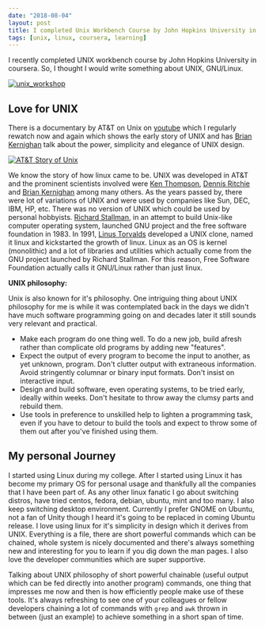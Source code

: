 ```yaml
---
date: "2018-08-04"
layout: post
title: I completed Unix Workbench Course by John Hopkins University in Coursera
tags: [unix, linux, coursera, learning]
---
```


I recently completed UNIX workbench course by John Hopkins University in coursera. So, I thought I would write something about UNIX, GNU/Linux.

[![unix_workshop](https://sudipbhandari126.github.io/resources/unix_workshop.png)](https://www.coursera.org/account/accomplishments/certificate/2D283Q3C7YNV)

## Love for UNIX

There is a documentary by AT&T on Unix on [youtube](https://www.youtube.com/watch?v=tc4ROCJYbm0) which I regularly rewatch now and again which shows the early story of UNIX and has [Brian Kernighan](https://en.wikipedia.org/wiki/Brian_Kernighan) talk about the power, simplicity and elegance of UNIX design.

[![AT&T Story of Unix](https://img.youtube.com/vi/tc4ROCJYbm0/0.jpg)](https://www.youtube.com/watch?v=tc4ROCJYbm0)

We know the story of how linux came to be. UNIX was developed in AT&T and the prominent scientists involved were [Ken Thompson](https://en.wikipedia.org/wiki/Ken_Thompson), [Dennis Ritchie](https://en.wikipedia.org/wiki/Dennis_Ritchie) and [Brian Kernighan](https://en.wikipedia.org/wiki/Brian_Kernighan) among many others. As the years passed by, there were lot of variations of UNIX and were used by companies like  Sun, DEC, IBM, HP, etc. There was no version of UNIX which could be used by personal hobbyists. [Richard Stallman](https://en.wikipedia.org/wiki/Richard_Stallman), in an attempt to build Unix-like computer operating system, launched GNU project and the free software foundation in 1983. In 1991, [Linus Torvalds](https://en.wikipedia.org/wiki/Linus_Torvalds) developed a UNIX clone, named it linux and kickstarted the growth of linux. Linux as an OS is kernel (monolithic) and a lot of libraries and utilities which actually come from the GNU project launched by Richard Stallman. For this reason, Free Software Foundation actually calls it GNU/Linux rather than just linux. 

**UNIX philosophy:**

Unix is also known for it's philosophy. One intriguing thing about UNIX philosophy for me is while it was contemplated back in the days we didn't have much software programming going on and decades later it still sounds very relevant and practical. 

- Make each program do one thing well. To do a new job, build afresh rather than complicate old programs by adding new "features".
- Expect the output of every program to become the input to another, as yet unknown, program. Don't clutter output with extraneous information. Avoid stringently columnar or binary input formats. Don't insist on interactive input.
- Design and build software, even operating systems, to be tried early, ideally within weeks. Don't hesitate to throw away the clumsy parts and rebuild them.
- Use tools in preference to unskilled help to lighten a programming task, even if you have to detour to build the tools and expect to throw some of them out after you've finished using them.


## My personal Journey

I started using Linux during my college. After I started using Linux it has become my primary OS for personal usage and thankfully all the companies that I have been part of. As any other linux fanatic I go about switching distros, have tried centos, fedora, debian, ubuntu, mint and too many. I also keep switching desktop environment. Currently I prefer GNOME on Ubuntu, not a fan of Unity though I heard it's going to be replaced in coming Ubuntu release. I love using linux for it's simplicity in design which it derives from UNIX. Everything is a file, there are short powerful commands which can be chained, whole system is nicely documented and there's always something new and interesting for you to learn if you dig down the man pages. I also love the developer communities which are super supportive. 

Talking about UNIX philosophy of short powerful chainable (useful output which can be fed directly into another program) commands, one thing that impresses me now and then is how efficiently people make use of these tools. It's always refreshing to see one of your colleagues or fellow developers chaining a lot of commands with `grep` and `awk` thrown in between (just an example) to achieve something in a short span of time. 
